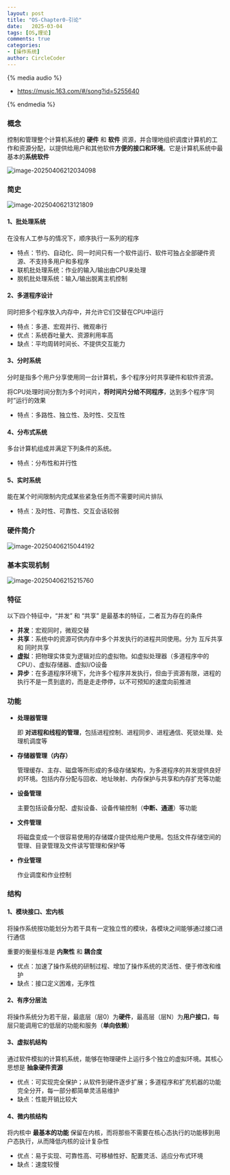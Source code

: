 ```yaml
---
layout: post
title: "OS-Chapter0-引论"
date:   2025-03-04
tags: [OS,理论]
comments: true
categories:
- [操作系统]
author: CircleCoder
---
```


{% media audio %}

- https://music.163.com/#/song?id=5255640

{% endmedia %}

### 概念

控制和管理整个计算机系统的 **硬件** 和 **软件** 资源，并合理地组织调度计算机的工作和资源分配，以提供给用户和其他软件**方便的接口和环境**。它是计算机系统中最基本的**系统软件**

 ![image-20250406212034098](https://circlecoder05.oss-cn-beijing.aliyuncs.com/test/202504062120200.png)

### 简史

 ![image-20250406213121809](https://circlecoder05.oss-cn-beijing.aliyuncs.com/test/202504062131895.png)



#### 1、批处理系统

在没有人工参与的情况下，顺序执行一系列的程序

- 特点：节约、自动化、同一时间只有一个软件运行、软件可独占全部硬件资源、不支持多用户和多程序
- 联机批处理系统：作业的输入/输出由CPU来处理
- 脱机批处理系统：输入/输出脱离主机控制

#### 2、多道程序设计

同时把多个程序放入内存中，并允许它们交替在CPU中运行

- 特点：多道、宏观并行、微观串行
- 优点：系统吞吐量大、资源利用率高
- 缺点：平均周转时间长、不提供交互能力

#### 3、分时系统

分时是指多个用户分享使用同一台计算机，多个程序分时共享硬件和软件资源。

将CPU处理时间分割为多个时间片，**将时间片分给不同程序**，达到多个程序“同时”运行的效果

- 特点：多路性、独立性、及时性、交互性

#### 4、分布式系统

多台计算机组成并满足下列条件的系统。

- 特点：分布性和并行性

#### 5、实时系统

能在某个时间限制内完成某些紧急任务而不需要时间片排队

- 特点：及时性、可靠性、交互会话较弱



### 硬件简介

![image-20250406215044192](https://circlecoder05.oss-cn-beijing.aliyuncs.com/test/202504062150317.png)



### 基本实现机制

![image-20250406215215760](https://circlecoder05.oss-cn-beijing.aliyuncs.com/test/202504062152886.png)



### 特征

以下四个特征中，“并发” 和 “共享” 是最基本的特征，二者互为存在的条件

- **并发**：宏观同时，微观交替
- **共享**：系统中的资源可供内存中多个并发执行的进程共同使用。分为 互斥共享 和 同时共享
- **虚拟**：把物理实体变为逻辑对应的虚拟物。如虚拟处理器（多道程序中的CPU）、虚拟存储器、虚拟I/O设备
- **异步**：在多道程序环境下，允许多个程序并发执行，但由于资源有限，进程的执行不是一贯到底的，而是走走停停，以不可预知的速度向前推进



### 功能

- **处理器管理**

  即 **对进程和线程的管理**，包括进程控制、进程同步、进程通信、死锁处理、处理机调度等

- **存储器管理（内存）**

  管理缓存、主存、磁盘等所形成的多级存储架构，为多道程序的并发提供良好的环境。包括内存分配与回收、地址映射、内存保护与共享和内存扩充等功能

- **设备管理**

  主要包括设备分配、虚拟设备、设备传输控制（**中断、通道**）等功能

- **文件管理**

  将磁盘变成一个很容易使用的存储媒介提供给用户使用。包括文件存储空间的管理、目录管理及文件读写管理和保护等

- **作业管理**

  作业调度和作业控制



### 结构

#### 1、模块接口、宏内核

将操作系统按功能划分为若干具有一定独立性的模块，各模块之间能够通过接口进行通信

重要的衡量标准是 **内聚性** 和 **耦合度**

- 优点：加速了操作系统的研制过程、增加了操作系统的灵活性、便于修改和维护
- 缺点：接口定义困难，无序性

#### 2、有序分层法

将操作系统分为若干层，最底层（层0）为**硬件**，最高层（层N）为**用户接口**，每层只能调用它的低层的功能和服务（**单向依赖**）

#### 3、虚拟机结构

通过软件模拟的计算机系统，能够在物理硬件上运行多个独立的虚拟环境。其核心思想是 **抽象硬件资源**

- 优点：可实现完全保护；从软件到硬件逐步扩展；多道程序和扩充机器的功能完全分开，每一部分都简单灵活易维护
- 缺点：性能开销比较大

#### 4、微内核结构

将内核中 **最基本的功能** 保留在内核，而将那些不需要在核心态执行的功能移到用户态执行，从而降低内核的设计复杂性

- 优点：易于实现、可靠性高、可移植性好、配置灵活、适应分布式环境
- 缺点：速度较慢